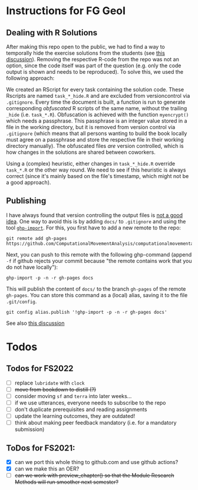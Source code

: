 # Instructions for FG GeoI

## Dealing with R Solutions

After making this repo open to the public, we had to find a way to temporally hide the exercise solutions from the students (see [this discussion](https://github.com/orgs/ComputationalMovementAnalysis/teams/core-team/discussions/2)). Removing the respective R-code from the repo was not an option, since the code itself was part of the question (e.g. only the code output is shown and needs to be reproduced). To solve this, we used the following approach: 

We created an RScript for every task containing the solution code. These Rscripts are named `task_*_hide.R` and are excluded from versioncontrol via `.gitignore`. Every time the document is built, a function is run to generate corresponding *obfuscated* R scripts of the same name, without the trailing `_hide` (i.e. `task_*.R`). Obfuscation is achieved with the function `myencrypt()` which needs a passphrase. This passphrase is an integer value stored in a file in the working directory, but it is removed from version control via `.gitignore` (which means that all persons wanting to build the book locally must agree on a passphrase and store the respective file in their working directory manually). The obfuscated files *are* version controlled, which is how changes in the solutions are shared between coworkers.

Using a (complex) heuristic, either changes in `task_*_hide.R` override `task_*.R` or the other way round. We need to see if this heuristic is always correct (since it's mainly based on the file's timestamp, which might not be a good approach).


## Publishing

I have always found that version controlling the output files is [not a good idea](https://stackoverflow.com/q/67664158/4139249). One way to avoid this is by adding `docs/` to `.gitignore` and using the tool [`ghp-import`](https://pypi.org/project/ghp-import/). For this, you first have to add a new remote to the repo:

```
git remote add gh-pages https://github.com/ComputationalMovementAnalysis/computationalmovementanalysis.github.io
```

Next, you can push to this remote with the following ghp-command (append `-f` if github rejects your commit because "the remote contains work that you do not have locally"):

```
ghp-import -p -n -r gh-pages docs
```

This will publish the content of `docs/` to the branch `gh-pages` of the remote `gh-pages`. You can store this command as a (local) alias, saving it to the file `.git/config`.

```
git config alias.publish '!ghp-import -p -n -r gh-pages docs'
``` 

See also [this discussion](https://github.com/orgs/ComputationalMovementAnalysis/teams/core-team/discussions/11)



# Todos

## Todos for FS2022

- [ ] replace `lubridate` with `clock`
- [ ] ~~move from bookdown to distill (?)~~
- [ ] consider moving `sf` and `terra` into later weeks...
- [ ] if we use utterances, everyone needs to subscribe to the repo
- [ ] don't duplicate prerequisites and reading assignments
- [ ] update the learning outcomes, they are outdated!
- [ ] think about making peer feedback mandatory (i.e. for a mandatory submission)

## ToDos for FS2021:

- [x] can we port this whole thing to github.com and use github actions?
- [x] can we make this an OER?
- [ ] ~~can we work with preview_chapter() so that the Module Research Methods will run smoother next semester?~~
